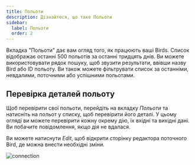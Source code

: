```yaml
---
title: Польоти
description: Дізнайтеся, що таке Польоти
sidebar:
  label: Польоти
  order: 2
---
```


Вкладка "Польоти" дає вам огляд того, як працюють ваші Birds. Список відображає останні 500 польотів за останні тридцять днів. Ви можете використовувати рядок пошуку, щоб звузити результати, ввівши назву Bird або ID польоту. Ви також можете фільтрувати список за останніми, невдалими, поточними або успішними польотами.

## Перевірка деталей польоту

Щоб перевірити свої польоти, перейдіть на вкладку _Польоти_ та натисніть на польот у списку, щоб перевірити його деталі. У цьому огляді ви можете перевірити кожну окрему дію, їх вхідні та вихідні дані. Ви побачите повідомлення, якщо дія не вдалася.

Ви можете натиснути _Edit_, щоб відкрити сторінку редактора поточного Bird, де можна внести необхідні зміни.

![connection](~/assets/docs/flight-details.png)